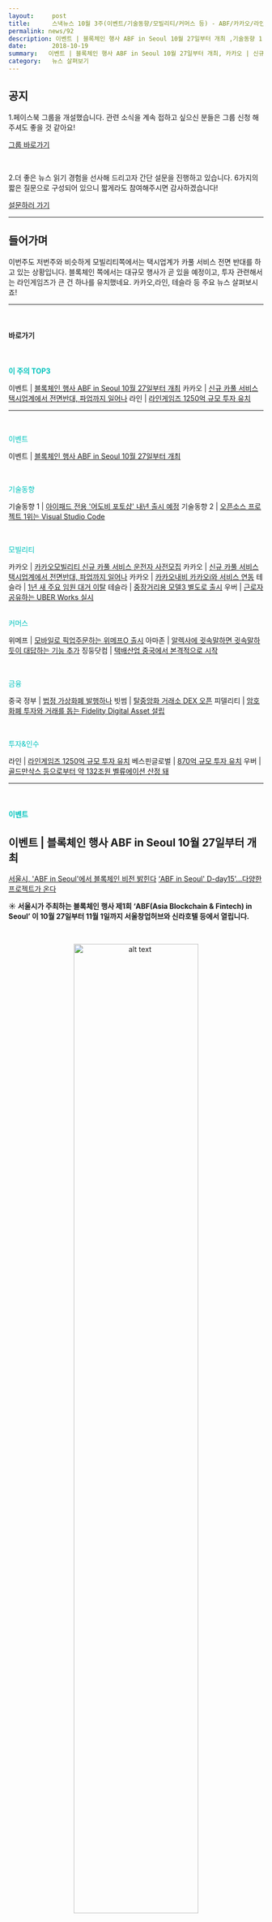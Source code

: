 ```yaml
---
layout:     post
title:      스낵뉴스 10월 3주(이벤트/기술동향/모빌리티/커머스 등) - ABF/카카오/라인 
permalink: news/92
description: 이벤트 | 블록체인 행사 ABF in Seoul 10월 27일부터 개최 ,기술동향 1 | 아이패드 전용 '어도비 포토샵' 내년 출시 예정 ,기술동향 2 | 오픈소스 프로젝트 1위는 Visual Studio Code ,카카오 | 카카오모빌리티 신규 카풀 서비스 운전자 사전모집 ,카카오 | 신규 카풀 서비스 택시업계에서 전면반대, 파업까지 일어나 ,카카오 | 카카오내비 카카오i와 서비스 연동 ,테슬라 | 1년 새 주요 임원 대거 이탈 ,테슬라 | 중장거리용 모델3 별도로 출시 ,우버 | 근로자 공유하는 UBER Works 실시 ,위메프 | 모바일로 픽업주문하는 위메프O 출시 ,아마존 | 알렉사에 귓속말하면 귓속말하듯이 대답하는 기능 추가 ,징둥닷컴 | 택배산업 중국에서 본격적으로 시작 ,중국 정부 | 법정 가상화폐 발행하나 ,빗썸 | 탈중앙화 거래소 DEX 오픈 ,피델리티 | 암호화폐 투자와 거래를 돕는 Fidelity Digital Asset 설립 ,라인 | 라인게임즈 1250억 규모 투자 유치 ,베스핀글로벌 | 870억 규모 투자 유치, 우버 | 골드만삭스 등으로부터 약 132조원 벨류에이션 산정 돼
date:       2018-10-19
summary:   이벤트 | 블록체인 행사 ABF in Seoul 10월 27일부터 개최, 카카오 | 신규 카풀 서비스 택시업계에서 전면반대, 파업까지 일어나, 라인 | 라인게임즈 1250억 규모 투자 유치
category:   뉴스 살펴보기
---
```



## 공지

1.페이스북 그룹을 개설했습니다. 관련 소식을 계속 접하고 싶으신 분들은 그룹 신청 해주셔도 좋을 것 같아요!

[그룹 바로가기](https://www.facebook.com/groups/2025149054465611/?ref=group_browse_new)

<br>

2.더 좋은 뉴스 읽기 경험을 선사해 드리고자 간단 설문을 진행하고 있습니다. 
6가지의 짧은 질문으로 구성되어 있으니 짧게라도 참여해주시면 감사하겠습니다!

<a href="http://bit.ly/2KJo4HB" onclick="ga(send, event, 기사, 설문조사, 서베이);"><span>설문하러 가기</span></a>

- - -

## 들어가며 

이번주도 저번주와 비슷하게 모빌리티쪽에서는 택시업계가 카풀 서비스 전면 반대를 하고 있는 상황입니다.
블록체인 쪽에서는 대규모 행사가 곧 있을 예정이고, 투자 관련해서는 라인게임즈가 큰 건 하나를 유치했네요.
카카오,라인, 테슬라 등 주요 뉴스 살펴보시죠!

- - -

<br>


#### 바로가기 

<br>


<a href="#top3"></a><span style = "color: #00c3bd; font-weight: 700;">이 주의 TOP3</span>


이벤트 | [블록체인 행사 ABF in Seoul 10월 27일부터 개최](#event)
카카오 | [신규 카풀 서비스 택시업계에서 전면반대, 파업까지 일어나](#kakao2)
라인 | [라인게임즈 1250억 규모 투자 유치](#line)


- - -



<br>

<a href="#event"></a><span style = "color: #00c3bd"> 이벤트</span>


이벤트 | [블록체인 행사 ABF in Seoul 10월 27일부터 개최](#event)


<br>

<a href="#tech"></a><span style = "color: #00c3bd">기술동향</span>

기술동향 1 | [아이패드 전용 '어도비 포토샵' 내년 출시 예정](#tech1)
기술동향 2 | [오픈소스 프로젝트 1위는 Visual Studio Code](#tech2)

<br>

<a href="#mobility"></a><span style = "color: #00c3bd">모빌리티</span>

카카오 | [카카오모빌리티 신규 카풀 서비스 운전자 사전모집](#kakao1)
카카오 | [신규 카풀 서비스 택시업계에서 전면반대, 파업까지 일어나](#kakao2)
카카오 | [카카오내비 카카오i와 서비스 연동](#kakao3)
테슬라 | [1년 새 주요 임원 대거 이탈](#tesla1)
테슬라 | [중장거리용 모델3 별도로 출시](#tesla2)
우버 | [근로자 공유하는 UBER Works 실시](#uber1)

<br>
<a href="#commerce"></a><span style = "color: #00c3bd">커머스</span>

위메프 | [모바일로 픽업주문하는 위메프O 출시](#wemakeprice)
아마존 | [알렉사에 귓속말하면 귓속말하듯이 대답하는 기능 추가](#amazon)
징둥닷컴 | [택배산업 중국에서 본격적으로 시작](#zingdong)

<br>

<a href="#fintech"></a><span style = "color: #00c3bd">금융</span>

중국 정부 | [법정 가상화폐 발행하나](#china)
빗썸 | [탈중앙화 거래소 DEX 오픈](#bithumb)
피델리티 | [암호화폐 투자와 거래를 돕는 Fidelity Digital Asset 설립](#fidelity)

<br>

<a href="#invest"></a><span style = "color: #00c3bd"> 투자&인수</span>

라인 | [라인게임즈 1250억 규모 투자 유치](#line)
베스핀글로벌 | [870억 규모 투자 유치](#vasphine)
우버 | [골드만삭스 등으로부터 약 132조원 벨류에이션 산정 돼](#uber)

- - -

<br>

#### <a name="event"></a><span style = "color: #00c3bd">이벤트</span>

## <a name="event"></a>이벤트 | 블록체인 행사 ABF in Seoul 10월 27일부터 개최
[서울시, 'ABF in Seoul'에서 블록체인 비전 밝힌다](http://www.nextdaily.co.kr/news/article.html?id=20181016800074)
[‘ABF in Seoul' D-day15'...다양한 프로젝트가 온다](http://decenter.sedaily.com/NewsView/1S5VV2D3BB/GZ05)

<strong> &#9728; 서울시가 주최하는 블록체인 행사 제1회 ‘ABF(Asia Blockchain & Fintech) in Seoul’ 이 10월 27일부터 11월 1일까지 서울창업허브와 신라호텔  등에서 열립니다.</strong>

<br>

<p align ="middle">    
 <img src="http://img.etnews.com/news/article/2018/10/16/article_16213220210484.jpg" alt="alt text" width = "70%">
</p>

<br>


- 이번 행사는 서울시가 서울창업허브를 블록체인/핀테크 기업 육성의 거점으로 만들기 위해 잡 페어와 해커톤, 핀테크 세미나, 블록체인 밋업 등 다양한 블록체인 행사를 준비했다고 하네요.    
서울시는 블록체인 산업의 중심으로 급부상하고 있는 한국에서 일본과 중국 등 블록체인 3강의 블록체인 관련 기업과 엔지니어, 학생 등이 모여 ‘블록체인을 통해 본 미래’(Seeing Future in Blockchain)를 주제로 축제의 무대를 마련했다고 말했습니다.

- 1.잡 페어는 블록체인, 핀테크, IT 분야에서 인재를 찾는 기업과 일자리를 찾는 인재들 간의 정보 비대칭을 해소하고,   
한국은 물론 일본과 중국 등 해외 기업들도 참여해 한국의 인재들이 해외로 뻗어 나갈 수 있는 기회를 제공합니다.   
이번 잡페어는 기업과 구직자들의 사전 지원을 통한 매칭 프로그램을 운영한다고 하네요. 

- 단순한 전시형 취업행사가 아닌 기업의 구인 정보와 이력서를 토대로 구직자,기업 1대1 매칭과 면접을 진행해 실질적인 고용이 일어날 수 있게 운영할 계획이라고 합니다.

- 2.또한 전 세계에서 프로그래머들이 참여하는 해커톤이 진행됩니다.   
서울창업허브 9층에서는 Blockchain Business Review와 디센터가 주관하는 해커톤이,   
패스트파이브 삼성2호점에서는 중국 최대 해커톤 커뮤니티인 도라핵스(DoraHacks)가 주관하는 해커톤이 열립니다. 

- 전 세계 젊은이들이 참여하는 이번 해커톤은 단순히 아이디어를 제시하는 차원을 넘어서 사업화가 가능한 비즈니스 모델을 발굴하고 실제로 사업화를 할 수 있게 돕는다고 하네요.   

- 3.10월 27일 오후에는 서울창업허브 10층 대강당에서 블록체인 기반의 5G와 핀테크 기술 동향을 발표하는 세미나가 열립니다.   
10월 28일에는 대한민국 최초로 [ICO](https://steemit.com/ico/@shiningmoon1969/ico)에 성공한 보스코인이 ARIST 연구진들과 함께하는 밋업을 진행한다고 합니다.   
10월 29일 저녁 신라호텔에서는 ‘해커톤 시상식’과 블록체인 업계 인사들이 참여하는 웰컴 파티가 진행된다고 하네요.

- 4.또한 블록체인 전문가들과 소규모로 만나 그들이 생각하는 미래와 전문적인 조언을 들을 수 있는 ‘라운드 테이블’도 운영됩니다.   
이 자리에는 센트럴리티(Centrality), 프로엑서스(Proxeus), 퍼포먼스랩(Performance Lab), 싱글소스(SingleSource), 사일로(Sylo), 플래그(Pl^g) 등을 키운 일본 블록체인 엑셀러레이터 CTIA와 VCG의 CEO를 직접 만나 일본의 산업현황과 진출전략 등에 대해 묻고 답할 수 있는 기회를 제공한다고 하네요.

- 기타.10월 30일 오후 6시에는 ‘블록체인 프로젝트, 성공할래 vs. 실패할래’를 주제로 ‘제4회 디센터 콜로키움’이 열리고, 
10월 31일에는 블록체인법학회가 ‘블록체인 기본법 제정 연구’ 등을 발표하는 학술대회를 연다고 하네요.


<br>

[ABF in Seoul 2018 자세히 보러가기](http://kor.abf.one/)

<br>



#### <a name="tech"></a><span style = "color: #00c3bd">기술동향</span>

## <a name="tech1"></a>기술동향 1 | 아이패드 전용 '어도비 포토샵' 내년 출시 예정
[내년 아이패드용 ‘어도비 포토샵’ 나온다](http://www.ddaily.co.kr/news/article.html?no=173699)

<strong> &#9728; 어도비가 내년 애플 아이패드용 ‘포토샵 CC’를 정식 출시합니다.</strong>

- 10월 15일 미국 LA 컨벤션센터에서 열린 ‘어도비 맥스 2018’의 기조연설에서   
스콧 벨스키 어도비 크리에이티브 클라우드 최고제품책임자(CPO)는 “영감이 솟구칠 때마다 포토샵을 할 수 있다는 것은 예전엔 탁상공론에 불과했다”,   
“하지만 디자이너들이 비밀병기 프로젝트를 시작했고 거의 30년치 코드를 아이패드에 올렸다”고 연설했는데요.

- 어도비에 따르면, 이번 프로젝트는 18개월 전에 시작됐다고 합니다. 
처음에 2명의 어도비 엔지니어가 데스크톱용 포토샵 코드를 아이패드에 이식하겠다는 아이디어를 내면서 가능성을 구현했는데요. 
기존에도 아이폰, 아이패드용 ‘포토샵 익스프레스’ 앱이 존재하지만, 기능의 제한이 있었기에 아이패드 전용 앱은 유의미한 가치를 지니고 있었습니다.

- 해당 기조연설 무대에는 필 쉴러 애플 마케팅 담당 부사장이 깜짝 등장해 “아이패드에서 창의적인 워크플로우는 점차 중요해지고 있다”,   
“애플의 A시리즈칩이나 최신 GPU, 12.9인치 레티나 디스플레이, 애플 펜슬 등을 통해 혁신을 꾀했고 어도비는 처음부터 아이패드의 잠재력을 이해했다”고 말하며 아이패드용 포토샵의 출현을 알렸습니다.

- 관련 영상 보기

<br>

{% include youtubeplayer.html id="Gfq46F-Dg2M" %} 


<br>

## <a name="tech2"></a>기술동향 2 | 오픈소스 프로젝트 1위는 Visual Studio Code
[오픈소스 프로젝트 인기 1위는 'VS코드'](http://www.zdnet.co.kr/news/news_view.asp?artice_id=20181017112418)

<strong> &#9728; 깃허브가 공개한 올해 오픈소스 프로젝트 인기 순위 1위에 마이크로소프트의 Visual Studio Code가 차지했다고 합니다.</strong>

- 깃허브가 공개한 옥토버스(Octoverse) 보고서에 따르면 작년 10월 1일부터 올해 9월 30일까지 오픈소스 프로젝트의 인기순위를 집계했다고 하는데요.   
인기순위는 코드 기여자 규모 순으로 측정했다고 하네요.

<br>

<p align ="middle">    
 <img src="http://image.zdnet.co.kr/2018/10/17/yong2_MN3I4y2RVZMyaz.jpg" alt="alt text" width = "70%">
</p>

<br>


​
- 1위 Visual Studio Code에 이어 페이스북의 React Native, 구글의 TensorFlow, Angular-CLI, azure-docs, angular, ansible, kubernetes, NPM, DefinitelyTyped 등이 그 뒤를 이었습니다.

- 가장 빠르게 성장하는 오픈소스 프로젝트는 azure-docs, pytorch, godotengine 등이 기록했다고 합니다.   
애저독스는 전년동기대비 4.7배 성장, 파이토치는 전년보다 2.8배, 고닷이 2.2배 성장했다고 하네요.

- 오픈소스 1위를 기록한 Visual Studio code는 마이크로소프트에서 개발해 오픈소스로 내놓은 코드 에디터입니다. 

- 2위인 페이스북의 리액트 네이티브는 자바스크립트로 구성된 크로스플랫폼 개발 프레임워크입니다.   
자바스크립트 라이브러리인 리액트와 웹기술로 네이티브 모바일 앱을 개발하게 해줍니다. 

- 3위인 텐서플로우는 구글에서 공개한 머신러닝 프레임워크입니다.

- 깃허브 보고서는 가장 빠르게 성장하는 개발 언어도 조명했는데요.  
​1위는 뷰(Vue), 그 뒤는 코틀린, HCL, 타입스크립트, 파워셸, 러스트, C메이크, 고, 파이썬, 그루비 등이었다고 하네요.

<br>

- - -


#### <a name="mobility"></a><span style = "color: #00c3bd">모빌리티</span>

## <a name="kakao1"></a>카카오 | 카카오모빌리티 신규 카풀 서비스 운전자 사전모집
[카카오모빌리티, ‘카카오 T 카풀’ 운전자 사전 모집](http://www.dailian.co.kr/news/view/745276/?sc=naver)

<strong> &#9728; 카카오모빌리티가 카카오 T 카풀 서비스 시동을 걸었습니다.</strong>

<br>

<p align ="middle">    
 <img src="http://file.dailian.co.kr/news/201810/news_1539652105_745276_m_1.jpg" alt="alt text" width = "70%">
</p>

<br>


- 카카오 T 카풀은 방향이 비슷하거나 목적지가 같은 이용자들이 함께 이동할 수 있도록 운전자와 탑승자를 연결해주는 서비스입니다.
10월 16일 카카오는 카카오T 카풀 서비스 공식 출시 전 활동할 크루를 사전 모집한다고 말했는데요.   
여기서 '크루'는 카카오T 카풀에서 운전자로 참여하는 사용자를 지칭한다고 하네요. 

- 카카오모빌리티는 이번 카풀 서비스를 위해 올해 2월 카풀 스타트업 ‘럭시’를 인수한 바 있습니다.   
카카오는 그간 폭발적인 이동 수요의 성장으로 택시 이외에 보완적인 이동 수단을 필요로 하는 사용자들이 이미 활용하고 있는 카풀을 본격적으로 서비스화하기위해 꾸준히 검토해왔는데요. 

- 본격적으로 사용자들의 카풀에 대한 요구가 참여로 이어짐에 따라 아산시, 전주시, 인천광역시 등   
전국 최소 10여개 이상의 도시에서 ‘카풀 주차장 및 활성화를 위한 대책’을 추진 하는 등 카풀을 통해 국민의 이동선택권을 확대하려는 실질적인 움직임도 전개되고 있습니다.

- 특히 이번 카카오 T 카풀 크루 사전 모집은 올 해 초에 인수한 럭시에 가입되어 있는 기존 카풀 참여자들을 인수인계하고 앱 개편을 알리고자 진행하는 목적인데요.
아직 서비스 정식 출시일은 미정이라고 합니다.

- 크루 참여를 원하는 이용자들은 구글 플레이스토어, 애플 앱스토어에서 카카오 T 카풀 크루 전용 앱을 휴대전화에 설치 후, 카카오 계정 인증을 마치면 된다고 하네요. 
반드시 기존 카카오T 이용자, 럭시 이용자 모두 별도의 카카오 T 카풀 크루 전용 앱을 설치해야한다고 합니다. 
현재 대한민국 성인이면 누구나 등록 가능하다고 하네요.

- 카카오모빌리티 정주환 대표는 “이번 참여자 사전 모집을 계기로 이미 많은 참여가 일어나고 있는 카풀이 ‘함께 타는 승차 문화’로 정착될 수 있도록 연결함으로써 이동 수단이 가장 필요한 시간대에 집중되는 승차난을 완화하고, 더 나아가 모빌리티 분야가 혁신 성장에 기여하는 좋은 사례를 만들 수 있을 것”이라고 밝혔습니다.  

<br>

## <a name="kakao2"></a>카카오 | 신규 카풀 서비스 택시업계에서 전면반대, 파업까지 일어나
["카카오 카풀 반대"… 택시업계, 내일(18일) 택시 운행 전면 중단](http://moneys.mt.co.kr/news/mwView.php?no=2018101709088077994)
[택시 vs 카카오카풀 일촉즉발...해법 못찾나](http://www.zdnet.co.kr/news/news_view.asp?artice_id=20181017173952&type=det&re=zdk)

<strong> &#9728; 카카오 카풀 서비스에 반대하는 택시업계의 반발이 더욱 심화되고 있습니다.</strong>

<br>

<p align ="middle">    
 <img src="http://menu.mt.co.kr/moneyweek/thumb/2018/10/17/06/2018101709088077994_1.jpg" alt="alt text" width = "70%">
</p>

<br>



- 서울 택시업계는 10월 18일 운행을 전면 중단하고 오후 2시부터 광화문에서 열리는 ‘택시 생존권 사수 결의대회’에 참가했습니다. 

- 서울개인택시조합은 10월 16일 조합원들에게 “전국 택시 비상대책위원회에서 이달 18일 전국 택시의 차량 운행 중단을 결의했다”,  
 “카카오 카풀 앱 불법 자가용영업을 저지하고 택시 생존권 사수를 위해 광화문에 집결하자”는 공지를 전달했다고 합니다. 

- 서울의 개인택시는 4만9242대, 법인택시는 2만2603대로 총 7만1845대에 달한다고 하네요.

- 카카오 카풀 서비스가 곧 출시될 것으로 예상되는 가운데 택시업계의 반대 목소리는 더욱 커질 것으로 전망됩니다.     
전국택시노동조합연맹, 전국민주택시노동조합연맹, 전국개인택시운송사업조합연합회, 전국택시운송사업조합연합회 등 택시 4개 단체는 
지난 4일과 11일 카풀 서비스 저지를 위한 집회를 연 데 이어 18일 광화문에서 전국 3만명 이상의 택시 종사자가 참여하는 택시 생존권 사수 결의대회를 개최했습니다.  

<br>

## <a name="kakao3"></a>카카오 | 카카오내비 카카오i와 서비스 연동
["카톡 보내줘"… 카카오내비, '카카오i' 연동 서비스](http://news.mt.co.kr/mtview.php?no=2018101709074133408)

<strong> &#9728; 카카오가 모바일 내비게이션 '카카오내비'에 인공지능 플랫폼 '카카오 i'를 연동했습니다.</strong>

<br>

<p align ="middle">    
 <img src="http://thumb.mt.co.kr/06/2018/10/2018101709074133408_1.jpg" alt="alt text" width = "70%">
</p>

<br>



- 이번 연동으로 카카오내비 사용자들은 카카오미니에서 제공하던 인공지능 서비스 기능과 카카오내비의 주요 기능을 음성명령만으로 사용할 수 있다고 하네요. 

- 이제 카카오내비를 켜고 카카오 i를 호출하면 카카오의 인공지능 스피커 '카카오미니'처럼 다양한 대화를 나눌 수 있습니다. 
새로운 카카오톡 메시지가 있는지 확인하거나 카카오톡 메시지를 보낼 수도 있고요. 

- 음악 재생 및 개인화된 음악 추천 / 날씨, 뉴스, 주가 등 지식 및 생활 정보 제공/ 라디오, 팟캐스트 등 오디오 콘텐츠 청취/ 어학 사전 /실시간 이슈 검색어 등 다양한 서비스 이용이 가능하다고 하네요.   
카카오는 향후 카카오톡 메시지 읽어주기와 같은 운전 중 커뮤니케이션 기능을 추가할 예정이라고 밝혔습니다.

- 카카오내비의 핵심 기능인 길안내, 목적지 검색, 변경 등도 음성명령만으로 사용 가능합니다. 
'아빠한테 지금 위치 카톡 보내줘, 남자친구에게 도착시간 카톡으로 보내줘' 등 음성명령으로 목적지나 현재 위치를 카카오톡 메시지로 보낼 수 있습니다. 

- 카카오내비에서 카카오 i를 이용하려면 '헤이카카오', '카카오야' 등 음성명령어로 호출하거나 내비 화면의 음성명령 버튼을 클릭하면 된다고 하네요.   
또한 휴대전화에 손을 가까이 가져가는 행동만으로도 음성명령을 시작할 수 있습니다.    
카카오 i는 카카오내비 안드로이드 최신 버전에서 지원되며, 10월 17일 오전 10시부터 순차 적용되었다고 하네요.   
iOS 환경에서는 추후 연동 예정이라고 합니다.

<br>

## <a name="tesla1"></a>테슬라 | 1년 새 주요 임원 대거 이탈
[테슬라, 1년새 임원 대거 이탈 '빨간불'](http://www.inews24.com/view/1133694?rrf=nv)

<strong> &#9728; 미국 전기차 제조사 테슬라에서 1년새 수십여 명의 임원들 사임했다고 합니다.

- 비즈니스인사이더 등의 주요외신들에 따르면 테슬라의 생산 총책임자인 길버트 패신 제조담당 부사장,   
엔지니어링 책임자 더그 필드 부사장 등의 생산과 엔지니어링, 공급망 관리 전문가들이 잇따라 이탈했습니다.

- 이에 테슬라는 제롬 길렌 자동차 부문 사장을 제조담당 책임자로 임명하고 길버트 패신 부사장의 역할까지 담당하도록 했다고 말했는데요.  
현재 테슬라는 길버트 패신 제조담당 부사장의 사임으로 전략사업 추진과 신사업 수립에 어려움을 겪고 있는 것으로 알려졌습니다.   
길버트 패신 제조담당 부사장은 지난 9년간 테슬라에서 여러 부서의 핵심역할을 수행해왔던 핵심인물이라고 하네요.

- 또한 더그 필드 엔지니어링 수석 부사장, 데이비드 모튼 회계 책임자, 저스틴 맥애니어 글로벌 금융 부사장, 개비 톨레다노 HR 사장 등 수십명의 테슬라 임원들이 최근 1년간 회사를 떠나 외신들은 테슬라가 제품 생산이나 사업추진에 차질을 빚지않을까 우려하고 있습니다.

- 고위 임원등의 이탈은 창업자 앨런 머스크의 고집스런 테슬라 민영화 계획과 이로 인한 의견충돌 때문이라고 알려졌습니다.
한편 앨런 머스크 테슬라 CEO는 이사회 회장직에서 물러나는 대신 회사주식을 2천만달러 상당 구입해 영향력을 확대하려는 것로 알려졌습니다.

<br>

## <a name="tesla2"></a>테슬라 | 중장거리용 모델3 별도로 출시
[테슬라, 중거리용 '모델3' 출시...가격 ↓](http://www.zdnet.co.kr/news/news_view.asp?artice_id=20181019092903)

<strong> &#9728; 미국 전기차 업체 테슬라가 중거리용 전기차 '모델3'를 출시합니다.</strong>
기존 책정 가격보다 저렴한 4만5천 달러(약 5천126만원) 선에 판매된다고 하네요.

- 일론 머스크 테슬라 최고경영자는 10월 18일 트위터를 통해 중거리용 모델3를 소개했는데요.

<br>

<p align ="middle">    
 <img src="http://image.zdnet.co.kr/2018/10/19/jtwer_z2LlOjB6yihyMI.jpg" alt="alt text" width = "70%">
</p>

<br>


- 알려진 가격을 보면 현재 고급 옵션을 장착한 모델 3가 6만~7만 달러에 판매되는 것에 비해 약 3천만원 가량 저렴하게 판매될 것으로 보입니다.
해당 차량은 모델3와 동일한 배터리를 탑재할 것으로 보이는데요. 그러나 적은 셀을 사용해 이동 가능 거리가 상대적으로 줄었다고 하네요. 
이에 따라 가격도 인하된 것입니다. 

- 중거리용 모델3의 경우 충전 시 최대 이동 거리 260마일(약 418.4km)를 지원한다고 합니다.
테슬라는 중거리용 모델3에 대해 주문 시 6~10주 내로 배송될 것이라고 밝혔습니다.   
해당 차량은 이번 주 미국과 캐나다에서 출시될 예정입니다.

<br>

## <a name="uber"></a>우버 | 근로자 공유하는 UBER Works 실시
[우버, 근로자도 공유한다](http://www.zdnet.co.kr/news/news_view.asp?artice_id=20181019081015)

<strong> &#9728; 우버가 차량 공유를 넘어 임시직 대상 공유 경제 구축을 시도할 것으로 보입니다.</strong>

- 영국 경제지 파이낸셜타임스는 우버가 단기 계약직 근로자 대상으로 온디맨드 주문형 경제를 적용한 시범 사업 'UBER WORKS'를 준비해왔다고 보도했ㅅ ㅂ니다.
우버는 해당 서비스를 통해 기업이 특정 행사에 동원할 경비원, 종업원 등을 보다 편리하게 제공할 수 있을 것을 기대했습니다.

- 현재 우버는 해당 서비스를 올해 초 로스엔젤레스에서 테스트한 뒤 시카고에서 수 개월간 시범 서비스를 제공하고 있다고 합니다. 
다만 우버 운전자는 UBER WORKS 근로자 명단엔 포함되지 않는다고 하네요.

​
- 업계는 이에 대해 우버가 다음해 기업공개를 앞두고 추진하고 있는 사업 다각화 시도의 하나로 하고 있습니다.    
우버는 최근 전동 스쿠터 대여 관련 시범 서비스를 시작하고, 공유 자전거 스타트업 점프바이크를 인수하는 등 카풀 외 다양한 서비스를 모색하고 있는 상황입니다.

<br>

{% include youtubeplayer.html id="6ZjnnZH57Rs" %} 

<br>


- - -

#### <a name="commerce"></a><span style = "color: #00c3bd">커머스</span>

## <a name="wemakeprice"></a>위메프 | 모바일로 픽업주문하는 위메프O 출시
[위메프, 모바일 픽업주문 ‘위메프오’ 출시](http://www.zdnet.co.kr/news/news_view.asp?artice_id=20181017082222)

<strong> &#9728; 위메프 종합 O2O(온오프라인) 서비스 '위메프O'가 출시되었습니다.</strong>

- 위메프O는 고객이 줄을 서지 않고도 스마트폰 조작만으로 가까운 거리에 있는 매장에서 곧바로 음료 및 음식을 주문, '픽업'할 수 있는 서비스입니다.

<br>

<p align ="middle">    
 <img src="http://image.zdnet.co.kr/2018/10/17/paikshow_o5I9XLlvLLV.jpg" alt="alt text" width = "70%">
</p>

<br>

- 위메프는 위메프O 업데이트를 진행하며 이달 안에 50여개 가맹점에 적용할 계획이라고 밝혔습니다.
픽업주문 서비스는 스마트폰으로 주문할 음식을 주문결제까지 한 번에 진행되며 위치기반 기술을 활용해 가까운 거리에 있는 위메프O 제휴 매장을 찾아 주문 제품을 선택하면 미리 설정한 결제수단을 통해 거래가 진행되는 방식입니다.


- 현재 픽업주문 서비스는 위메프 직영 W카페 및 일부 제휴 매장에서 시범서비스 중이라고 하네요.  
위메프오 제휴사인 삼성동 카페 머머 점주는 "별도 시스템 개발 없이 기존 POS(현금시점관리) 단말기와 호환돼 추가비용 부담이 없다",   
"고객이 많은 시간에 주문 및 결제가 빠르게 진행돼 매출증대에도 도움이 된다"고 말했습니다.

- 현재 위메프는 위메프O 픽업주문 제휴를 커피전문점에 국한하지 않고, 배달 및 포장 주문이 많은 음식점 등으로 확대할 계획을 밝혔습니다.

<br>

## <a name="amazon"></a>아마존 | 알렉사에 귓속말하면 귓속말하듯이 대답하는 기능 추가
[아마존, 알렉사에 귓속말 기능 도입](http://www.zdnet.co.kr/news/news_view.asp?artice_id=20181019085849)

<strong> &#9728; 이제 아마존의 인공지능 스피커에 내장된 AI 플랫폼 알렉사가 귓속말까지 알아 듣을 것 같습니다.</strong>

- 미국 IT 매체 더버지는 아마존이 속삭이는 목소리로 말하는 귓속말 모드를 시작한다고 보도했습니다.
귓속말 모드는 아마존이 약 1년전 개발자 행사에서 처음 선보인 기술인데요. 

- 당시 아마존은 알렉사가 보다 사람처럼 말 할 수 있는 기능들을 공개하면서 귓속말 모드를 제시한 바 있습니다.
더버지는 이때 공개된 귓속말 모드가현재 더 발전한 수준으로 서비스화 됐다고 전했습니다.

- 이제 알렉사에게 귓속말로 명령하면 알렉사는 귓속말로 답합니다.   
귓속말 모드는 미국 이용자에 한해 지원되며, 영어로만 이용할 수 있다고 하네요.

- 더버지는 "부모가 아이에게 알렉사로 자장가를 들려주면서 귓속말 모드를 이용하면, 아이가 깨지 않도록 최대한 작은 소리로 대화할 수 있을 것"이라고 밝혔습니다.

- 귓속말 모드 체험 영상 보기
<br>

{% include youtubeplayer.html id="pxsvur-rJRs" %} 

<br>

## <a name="zingdong"></a>징둥닷컴 | 택배산업 중국에서 본격적으로 시작
[中 징둥, 택배산업 전격 진출](http://www.econovill.com/news/articleView.html?idxno=348572)

<strong> &#9728; 중국 이커머스 업체인 징둥이 물류 시스템을 통해 자국에서 택배산업에 진출합니다. </strong>

- 징동의 사업은 베이징, 상하이, 광저우에서 처음 시작된다고 합니다.   
징둥닷컴의 앱을 통해 중국 전역에 택배를 보낼 수 있으며 상품을 구매 시 이용하는 배송 서비스와 동일하게 빠르고 믿을 수 있다는 점이 장점이라다
배송 가능 상품은 명품, 고급 가전제품 등 고가 상품을 포함할 수 있도록 점차 확대할 예정이라고 합니다. 

- 징동의 택배사업은 도시 내 당일배송뿐 아니라 도시 간 당일배송, 익일배송, 표준 익일배송 등 다양한 가격의 옵션을 포함해 경쟁력을 더했다는 평입니다. 
현재 Tencent의 SNS 플랫폼인 WeChat의 징둥 딜리버리 미니 프로그램과 징둥닷컴 배송팀의 WeChat 계정에서 픽업을 요청할 수 있다고 하네요. 

- 징둥 물류(JD Logistics) 왕쩐훼이 대표이사는 “징둥닷컴은 지난 10년간 구축해온 전국적인 물류 네트워크를 한 단계 업그레이드해 소비자들이 편리하게 이용할 수 있는 서비스의 범위를 넓혀가고 있다”, “중국 내 가장 빠르고 신뢰할 수 있는 배송 서비스로 잘 알려져 있는 저희 징둥이 소비자에게 또 다른 차원의 편리함을 제공할 수 있을 것이라 확신한다”고 말했습니다. 

<br>

- - -

#### <a name="fintech"></a><span style = "color: #00c3bd">금융</span>

## <a name="china"></a>중국 정부 | 법정 가상화폐 발행하나
[중국, '법정 가상화폐' 발행 굳힌 듯](http://www.zdnet.co.kr/news/news_view.asp?artice_id=20181015082859&type=det&re=zdk)

<strong> &#9728; 중국 정부가 법정 가상화폐 발행을 준비하고 있는 정황이 포착됐습니다.</strong>

- 현지 언론에 따르면 중국 중앙은행인 인민은행이 내년 채용 공고에서 '법정 디지털화폐' 전문 인력을 충원 계획을 밝혔다고 합니다.

- 인민은행은 '2019년 인력 채용 공고'를 통해 산하 디지털화폐연구소 직원 채용 조건을 제시하며 직무 요구에서 '법정 디지털화폐 관련 소프트웨어 시스템, 암호화 기술 및 보안 모델, 거래 기기 칩 기술 연구개발'을 담당할 인재를 채용하겠다고 설명했습니다.

- 공고에 따르면 이번 채용 대상 중 한 명은 경제법 전문 인재로서 가상화폐 관련 법률 연구 및 가상화폐연구소의 법률 업무를 맡는다고 소개됐습니다.   
또 다른 한 명은 금융 관련 전문 인재로서 법정 가상화폐의 경제 체계 분석과 설계 및 리스크 관리, 정책 연구를 맡는다고 구체적으로 소개됐다고 하네요.
인민은행이 대외적으로 법정 가상화폐 인력을 공식 채용하는 것은 이번이 처음이라고 하네요.

- 중국 펑파이신문 등 현지 언론은 "중앙은행의 디지털화폐연구소가 박사급 전문가를 채용하는 것은 법정 가상화폐 정책을 가속하겠다는 것"이라며 중국 정부의 움직임을 주시하고 있다고 합니다.

- 디지털화폐연구소 고위 관계자는 최근 "중앙은행이 디지털화폐를 발행하려는 목적은 실물 현금을 대체해 전통 화폐 발행과 유통에 드는 원가를 줄이고 경제 거래를 활성화하면서 편의성과 투명도를 높이기 위함",   
"중국의 법정 가상화폐가 언제 출시될지는 모르지만 특정한 타임라인이 있는 것은 현재로선 아니다"라고 말해 관심을 모은 바 있습니다.


<br>

## <a name="bithumb"></a>빗썸 | 탈중앙화 거래소 DEX 오픈
[빗썸, 탈중앙화거래소(DEX) 공식 오픈](http://www.dt.co.kr/contents.html?article_no=2018101602109931041002&ref=naver)

<strong> &#9728; 암호화폐 거래소 빗썸이 글로벌시장 공략 강화를 위해 해외에 탈중앙화거래소(DEX)를 오픈합니다. </strong>

- 빗썸은 비티씨코리아닷컴의 해외 자회사인 BGEX가 10월 15일 '빗썸 DEX'를 공식 오픈했음을 밝혔습니다.   
빗썸 DEX 운영을 맡은 BGEX는 홍콩에 소재한 블록체인·핀테크 전문기업으로 빗썸 DEX니구축과 운영을 위해 싱가포르에 있는 블록체인 토털 솔루션업체 원루트네트워크(RNT)와 제휴했습니다. 

- 빗썸 DEX는 원루트네트워크의 [R1 프로토콜](https://www.r1protocol.com/)을 기반으로 개발됐습니다.   
R1프로토콜을 통해 거래소들이 유동성과 거래 데이터를 공유할 수 있어 투자자들에게 안정적인 거래량과 자산 유동성을 제공할 수 있다고 하네요. 
또한 주문 체결 과정을 개선해 체결된 주문의 블록체인 전송속도가 크게 향상됐다고 합니다.

- 빗썸 DEX에서는 모든 거래가 블록체인 상에서 이뤄지기 때문에 투명하게 운영되고, 이용자 본인 외에는 자산 이동에 대한 권한이 없어 안전하고 보안 측면에서도 뛰어나다고 하네요.
현재 빗썸 DEX를 이용하기 위해서는 이더리움 기반의 메타마스크 지갑을 만들어야 한다고 합니다. 

- 이번에 오픈한 빗썸DEX PC사이트로 먼저 거래가 가능하며, 모바일 거래는 애플리케이션 출시 예정인 11월 중 가능할 것 같다고 하네요. 
빗썸 관계자는 "홍콩 자회사에서 보안과 처리속도 등을 대폭 개선한 탈중앙화거래소를 오픈했다", "투자자의 자산을 안전하게 보관하고 부당거래 등을 원천적으로 차단할 수 있는 탈중앙화거래소를 통해 글로벌시장 개척 및 다양한 사용자 요구에 부응하는 노력을 병행하겠다"고 말했습니다.

<br>

## <a name="fidelity"></a>피델리티 | 암호화폐 투자와 거래를 돕는 Fidelity Digital Asset 설립
[글로벌 자산운용사 피델리티 암호화폐 시장 진입...시장은 상승세](http://www.fnnews.com/news/201810160802312084)

<strong> &#9728; 세계적 펀드 운용 그룹 Fidelity가 기관 투자자를 위한 암호화폐 거래 서비스 업체 'Fidelity Digital Asset'을 설립했습니다.</strong>

-  로이터 통신에 따르면, 글로벌 자산운용사 피델리티 인베스트먼트의 CEO Abigail Johnson은 "우리의 목표는 투자자들이 비트코인(BTC) 등 디지털 네이티브(digitally-native) 자산에 더 쉽게 접근할 수 있게 하는 것"이라면서, 디지털 자산 서비스 업체를 설립했다고 밝혔습니다.

- 자산 운영업계 대기업인 피델리티가 암호화폐 시장에 뛰어든다는 소식에 유명 암호화폐 애널리스트 조셉 영(Joseph Young)은 이날 트위터를 통해 "피델리티 인베스트먼트의 암호화폐 서비스 소식은 비트코인 ETF(상장지수펀드)가 승인된 것만큼 낙관적인 소식이다"라고 말했습니다.

- 피델리티는 7조2,000억 달러 이상의 자산을 운용하고 있는 세계 최대의 자산운용사로, 현재 13,000개 이상의 기관 투자자를 보유하고 있으며 고객 수만 해도 2,700만 명에 이르는 것으로 알려져있습니다.

<br>

- - -


#### <a name="invest"></a><span style = "color: #00c3bd">투자&인수</span

## <a name="line"></a>라인 | 라인게임즈 1250억 규모 투자 유치
[라인게임즈, 앵커에퀴티로부터 1250억 투자유치](http://news1.kr/articles/?3452791)

<strong> &#9728; 라인게임즈가 글로벌 투자기업 'Anchor Equity Partners'로부터 1250억원 규모의 투자를 유치했습니다.</strong>
이번 투자는 라인게임즈가 발행하는 신주(보통주 14만4743주)를 앵커에퀴티파트너스가 전량 인수하는 방식으로 진행되었다고 하네요.


- 라인게임즈는 이번 투자를 바탕으로 향후 선보일 신작 프로젝트들에 대한 글로벌 서비스 경쟁력을 높이는 한편 다양한 지식재산권(IP) 확보 및 글로벌 파트너사 발굴을 위한 적극적인 투자를 전개, 글로벌 게임사로서 급변하는 시장 환경에 기민하게 대응할 수 있도록 사업 경쟁력 제고에 주력한다는 방침을 밝혔습니다.

- 라인게임즈 배영진 최고전략책임자(CSO)는 “이번 투자를 통해 라인게임즈가 글로벌 게임사로 한 걸음 더 나아갈 수 있는 계기가 될 것”,  
“내부 개발 및 서비스 환경을 견고히하며 동시에 검증된 스튜디오들에 대한 투자도 적극적으로 전개하겠다”고 말했습니다.

- 라인게임즈는 지난 2012년 자체 개발한 모바일게임 드래곤 플라이트를 시작으로, 2016년 데스티니 차일드 및 프렌즈런 등을 시장에 안착시키며 게임 개발 및 퍼블리싱 등을 수행하고있습니다.  
지난해부터는 글로벌 모바일 메신저 플랫폼인 LINE과의 협업 체제를 구축하고 있으며, 올해 하반기부터 본격적인 글로벌 게임사업을 전개한다는 계획입니다.

<br>

## <a name="vashpine"></a>베스핀글로벌 | 870억 규모 투자 유치
[베스핀글로벌, 870억 투자 유치...美 클라우드 시장 공략](http://www.etnews.com/20181016000366)

<strong> &#9728; 국내 클라우드 기업 베스핀글로벌이 870억원대 투자를 유치했습니다.</strong>

- 베스핀글로벌은 디와이홀딩스와 싱가포르 기업 ST텔레미디어에서 총 약 870억 규모 투자금을 유치했다고 밝혔습니다. 
이번 투자를 주도한 디와이홀딩스는 SFA반도체 최대 주주입니다. 
다른 회사인 ST텔레미디어는 싱가포르 정부가 100% 지분을 보유한 국영 투자사 테마섹홀딩스 자회사라고 하네요.   
ST텔레미디어는 2월 단독으로 베스핀글로벌에 1차로 300억원을 투자한 바 있습니다. 

- 이번 투자는 국내 기업뿐만 아니라 싱가포르 국영 투자사가 참여하는 등 국내외 투자업계가 성장 가능성을 높이 산 사례인데요.  
클라우드 도입 기업이 증가하면서 관련 솔루션 시장이 꿈틀대고 있다는 것을 알 수 있습니다. 


- 베스핀글로벌은 2015년 설립 이후 클라우드관리서비스(CMS)를 국내에서 시작한 회사입니다.   
CMS는 기업, 공공 등이 클라우드 시스템 구축부터 운영·관리 등 전반을 지원하는 서비스로서 현재 아마존웹서비스(AWS), 마이크로소프트(Axure) 등 주요 클라우드 서비스 이전을 지원하고 있습니다. 

- 현재 베스핀글로벌은 단순 지원뿐만 아니라 자체 개발한 클라우드 관리 솔루션 '옵스나우'를 판매하고 있습니다. 
이번 투자 유치를 발판으로 해외 사업을 확장하는 계획을 밝혔습니다. 

- 회사는 현재 중국 시장을 공략하고 있다고 하네요.   
베이징·상하이·항저우·광저우에 인력을 파견, 중국 지역 클라우드 프로젝트에 투입했습니다. 또한 클라우드 주 무대인 미국 시장 진출을 준비하고 있다고 합니다. 

<br>

## <a name="uber"></a>우버 | 골드만삭스 등으로부터 약 132조원 벨류에이션 산정 돼
[Uber, 130조원에 IPO할 것인가?](http://techneedle.com/archives/36458)

<strong> &#9728; 우버가 골드만삭스와 모건스탠리로부터 벨류에이션 120억 달러 (한화 약 132조 원) 을 산정 받은 것으로 보도되었습니다.</strong>

- 현재 이 기업가치는 기업공개를 위한 벨류에이션으로 우버가 IPO 주관사 선정을 위한 과정 중 알려진 것으로 추측되고 있습니다. 
우버의 경쟁사 Lyft는 이미 JP Morgan을 주관사로 선정하고, 15억 달러(한화 약 16.5조원) 수준의 기업가치를 산정받은 것으로 알려졌습니다.

- 현재 우버는 기존에 진출해 있던 국가의 수요와 개발도상국의 증가하는 수요에 기반하여 앞으로 더 성장이 예상되고 있습니다.
또한 신규 서비스 UBER EATS, 전동스쿠터 라이딩 서비스가 매출 성장을 이끌 것으로 예상 되고 있는 상황입니다.

- 우버의 이번 벨류에이션은 향후 Grab이나 Didi Chuxing 등의 다른 차량공유 업체의 지표가 될 것으로 보입니다.

<br>






